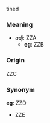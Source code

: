 tined
### Meaning
+ _adj_: ZZA
    + __eg__: ZZB

### Origin

ZZC

### Synonym

__eg__: ZZD

+ ZZE


